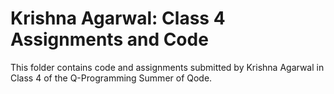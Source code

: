# Krishna Agarwal: Class 4 Assignments and Code
This folder contains code and assignments submitted by Krishna Agarwal in Class 4 of the Q-Programming Summer of Qode.